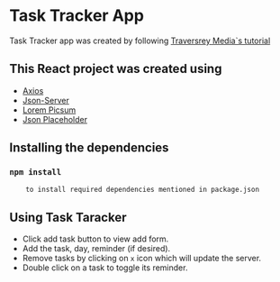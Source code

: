 # Task Tracker App
Task Tracker app was created by following [Traversrey Media`s tutorial](https://www.youtube.com/watch?v=w7ejDZ8SWv8&t=404s)

## This React project was created using

- [Axios](https://www.axios.com/)
- [Json-Server](https://www.npmjs.com/package/json-server/)
- [Lorem Picsum](https://picsum.photos/)
- [Json Placeholder](https://jsonplaceholder.typicode.com/)
## Installing the dependencies
### `npm install` 
        to install required dependencies mentioned in package.json

## Using Task Taracker

- Click add task button to view add form.
- Add the  task, day, reminder (if desired).
- Remove tasks by clicking on `x` icon which will update the server.
- Double click on a task to toggle its reminder.

